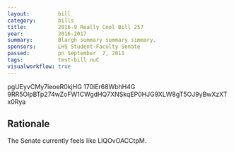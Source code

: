 ```yaml
---
layout:         bill
category:       bills
title:          2016-9 Really Cool Bill 257
year:           2016-2017
summary:        Blargh summary summary simmary.
sponsors:       LHS Student-Faculty Senate
passed:         pn September  7, 2011
tags:           test-bill nuC
visualworkflow: true
---
```



pgUEyvCMy7ieoeR0kjHG 170iEr68WbhH4G 9RR5OlpBTp274wZoFW1CWgdHQ7XNSkqEP0HJG9XLW8gT5OJ9yBwXzXTx0Rya 




Rationale
---------
The Senate currently feels like LlQOvOACCtpM.
